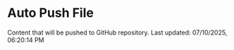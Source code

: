 # Auto Push File

Content that will be pushed to GitHub repository.
Last updated: 07/10/2025, 06:20:14 PM